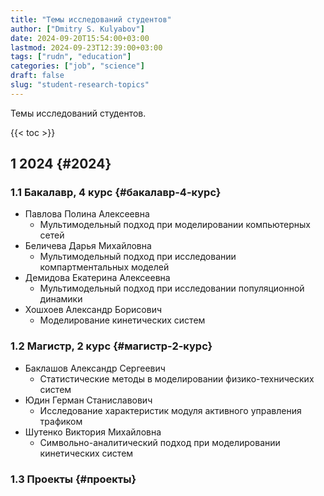 ```yaml
---
title: "Темы исследований студентов"
author: ["Dmitry S. Kulyabov"]
date: 2024-09-20T15:54:00+03:00
lastmod: 2024-09-23T12:39:00+03:00
tags: ["rudn", "education"]
categories: ["job", "science"]
draft: false
slug: "student-research-topics"
---
```


Темы исследований студентов.

<!--more-->

{{< toc >}}


## <span class="section-num">1</span> 2024 {#2024}


### <span class="section-num">1.1</span> Бакалавр, 4 курс {#бакалавр-4-курс}

-   Павлова Полина Алексеевна
    -   Мультимодельный подход при моделировании компьютерных сетей
-   Беличева Дарья Михайловна
    -   Мультимодельный подход при исследовании компартментальных моделей
-   Демидова Екатерина Алексеевна
    -   Мультимодельный подход при исследовании популяционной динамики
-   Хошхоев Александр Борисович
    -   Моделирование кинетических систем


### <span class="section-num">1.2</span> Магистр, 2 курс {#магистр-2-курс}

-   Баклашов Александр Сергеевич
    -   Статистические методы в моделировании физико-технических систем
-   Юдин Герман Станиславович
    -   Исследование характеристик модуля активного управления трафиком
-   Шутенко Виктория Михайловна
    -   Символьно-аналитический подход при моделировании кинетических систем


### <span class="section-num">1.3</span> Проекты {#проекты}
